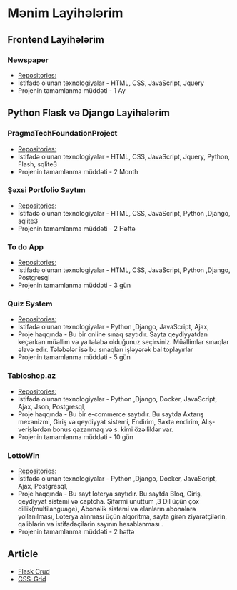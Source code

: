# Mənim Layihələrim

## Frontend Layihələrim

### Newspaper

- [Repositories: ](https://github.com/safaraliyevelmir/newspaper)
- İstifadə olunan texnologiyalar - HTML, CSS, JavaScript, Jquery
- Projenin tamamlanma müddəti - 1 Ay


## Python Flask və Django Layihələrim

### PragmaTechFoundationProject

- [Repositories: ](https://github.com/safaraliyevelmir/PragmatechFoundationProject/tree/main/PragmatechFoundationProject)
- İstifadə olunan texnologiyalar - HTML, CSS, JavaScript, Jquery, Python, Flash, sqlite3
- Projenin tamamlanma müddəti - 2 Month


### Şəxsi Portfolio Saytım

- [Repositories:](https://github.com/safaraliyevelmir/MySite)
- İstifadə olunan texnologiyalar - HTML, CSS, JavaScript, Python ,Django, sqlite3
- Projenin tamamlanma müddəti - 2 Həftə


### To do App

- [Repositories: ](https://github.com/safaraliyevelmir/todoapp)
- İstifadə olunan texnologiyalar - HTML, CSS, JavaScript, Python ,Django, Postgresql
- Projenin tamamlanma müddəti - 3 gün


### Quiz System

- [Repositories: ](https://github.com/safaraliyevelmir/QuizSystem)
- İstifadə olunan texnologiyalar - Python ,Django, JavaScript, Ajax, 
- Proje haqqında - Bu bir online sınaq saytıdır. Sayta qeydiyyatdan keçərkən müəllim və ya tələbə olduğunuz seçirsiniz. Müəllimlər sınaqlar əlavə edir. Tələbələr isə bu sınaqları işləyərək bal toplayırlar
- Projenin tamamlanma müddəti - 5 gün

### Tabloshop.az

- [Repositories: ](https://github.com/safaraliyevelmir/TabloShop)
- İstifadə olunan texnologiyalar - Python ,Django, Docker, JavaScript, Ajax, Json, Postgresql,
- Proje haqqında - Bu bir e-commerce saytıdır. Bu saytda Axtarış mexanizmi, Giriş və qeydiyyat      sistemi, Endirim, Saxta endirim, Alış-verişlərdən bonus qazanmaq və s. kimi özəlliklər var.
- Projenin tamamlanma müddəti - 10 gün


### LottoWin 

- [Repositories: ](https://github.com/safaraliyevelmir/LottoWin)
- İstifadə olunan texnologiyalar - Python ,Django, Docker, JavaScript, Ajax, Postgresql,
- Proje haqqında - Bu sayt loterya saytıdır. Bu saytda Bloq, Giriş, qeydiyyat sistemi və captcha. Şifərmi unuttum ,3 Dil üçün çox dillik(multilanguage), Abonəlik sistemi və elanların abonələrə yollanılması, Loterya alınması üçün alqoritma, sayta girən ziyarətçilərin, qaliblərin və istifadəçilərin sayının hesablanması .
- Projenin tamamlanma müddəti - 2 həftə


## Article

- [Flask Crud](https://safaraliyevelmir.medium.com/python-crud-aplikasiyas%C4%B1-a10976bbe0ae)
- [CSS-Grid](https://safaraliyevelmir.medium.com/display-grid-ad3675594b5e)



